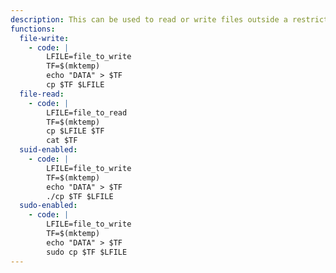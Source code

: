 ```yaml
---
description: This can be used to read or write files outside a restricted file systems or with elevated privileges.
functions:
  file-write:
    - code: |
        LFILE=file_to_write
        TF=$(mktemp)
        echo "DATA" > $TF
        cp $TF $LFILE
  file-read:
    - code: |
        LFILE=file_to_read
        TF=$(mktemp)
        cp $LFILE $TF
        cat $TF
  suid-enabled:
    - code: |
        LFILE=file_to_write
        TF=$(mktemp)
        echo "DATA" > $TF
        ./cp $TF $LFILE
  sudo-enabled:
    - code: |
        LFILE=file_to_write
        TF=$(mktemp)
        echo "DATA" > $TF
        sudo cp $TF $LFILE
---
```

